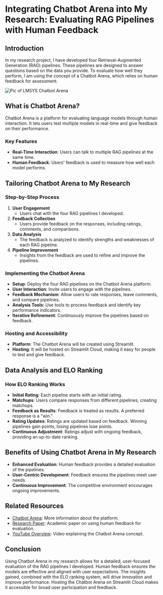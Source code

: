# Integrating Chatbot Arena into My Research: Evaluating RAG Pipelines with Human Feedback

## Introduction

In my research project, I have developed four Retrieval-Augmented Generation (RAG) pipelines. These pipelines are designed to answer questions based on the data you provide. To evaluate how well they perform, I am using the concept of a Chatbot Arena, which relies on human feedback for assessment.

![Pic of LMSYS Chatbot Arena](../Chatbot%20Arena/LMSYS%20Chatbot%20Arena.png)

## What is Chatbot Arena?

Chatbot Arena is a platform for evaluating language models through human interaction. It lets users test multiple models in real-time and give feedback on their performance.

### Key Features

- **Real-Time Interaction**: Users can talk to multiple RAG pipelines at the same time.
- **Human Feedback**: Users' feedback is used to measure how well each model performs.

## Tailoring Chatbot Arena to My Research

### Step-by-Step Process

1. **User Engagement**
   - Users chat with the four RAG pipelines I developed.
2. **Feedback Collection**
   - Users provide feedback on the responses, including ratings, comments, and comparisons.
3. **Data Analysis**
   - The feedback is analyzed to identify strengths and weaknesses of each RAG pipeline.
4. **Pipeline Improvement**
   - Insights from the feedback are used to refine and improve the pipelines.

### Implementing the Chatbot Arena

- **Setup**: Deploy the four RAG pipelines on the Chatbot Arena platform.
- **User Interaction**: Invite users to engage with the pipelines.
- **Feedback Mechanism**: Allow users to rate responses, leave comments, and compare pipelines.
- **Analysis Tools**: Use tools to process feedback and identify key performance indicators.
- **Iterative Refinement**: Continuously improve the pipelines based on feedback.

### Hosting and Accessibility

- **Platform**: The Chatbot Arena will be created using Streamlit.
- **Hosting**: It will be hosted on Streamlit Cloud, making it easy for people to test and give feedback.

## Data Analysis and ELO Ranking

### How ELO Ranking Works

- **Initial Rating**: Each pipeline starts with an initial rating.
- **Matchups**: Users compare responses from different pipelines, creating matchups.
- **Feedback as Results**: Feedback is treated as results. A preferred response is a "win."
- **Rating Updates**: Ratings are updated based on feedback. Winning pipelines gain points, losing pipelines lose points.
- **Continuous Adjustment**: Ratings adjust with ongoing feedback, providing an up-to-date ranking.

## Benefits of Using Chatbot Arena in My Research

- **Enhanced Evaluation**: Human feedback provides a detailed evaluation of the pipelines.
- **User-Centric Development**: Feedback ensures the pipelines meet user needs.
- **Continuous Improvement**: The competitive environment encourages ongoing improvements.

## Related Resources

- [Chatbot Arena](https://chat.lmsys.org/): More information about the platform.
- [Research Paper](https://arxiv.org/pdf/2403.04132): Academic paper on using human feedback for evaluation.
- [YouTube Overview](https://www.youtube.com/watch?v=KQFqS-jQ3lw): Video explaining the Chatbot Arena concept.

## Conclusion

Using Chatbot Arena in my research allows for a detailed, user-focused evaluation of the RAG pipelines I developed. Human feedback ensures the models are effective and aligned with user expectations. The insights gained, combined with the ELO ranking system, will drive innovation and improve performance. Hosting the Chatbot Arena on Streamlit Cloud makes it accessible for broad user participation and feedback.
